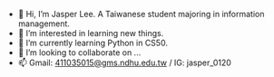 - 👋 Hi, I’m Jasper Lee. A Taiwanese student majoring in information management.
- 👀 I’m interested in learning new things.
- 🌱 I’m currently learning Python in CS50.
- 💞️ I’m looking to collaborate on ...
- 📫 Gmail: 411035015@gms.ndhu.edu.tw / IG: jasper_0120 

<!---
Jasper0120/Jasper0120 is a ✨ special ✨ repository because its `README.md` (this file) appears on your GitHub profile.
You can click the Preview link to take a look at your changes.
--->
